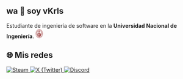 ## wa 👻 soy **vKrls**

Estudiante de ingeniería de software en la **Universidad Nacional de Ingeniería**. <img src="uni-logo.png" alt="UNI" width="20"/>

## 🌐 Mis redes

<p align="left">
  <a href="https://steamcommunity.com/id/TU_USUARIO" target="_blank">
    <img src="https://cdn.jsdelivr.net/gh/simple-icons/simple-icons/icons/steam.svg" alt="Steam" width="40"/>
  </a>
  <a href="https://twitter.com/TU_USUARIO" target="_blank">
    <img src="https://cdn.jsdelivr.net/gh/simple-icons/simple-icons/icons/x.svg" alt="X (Twitter)" width="40"/>
  </a>
  <a href="https://discordapp.com/users/TU_ID" target="_blank">
    <img src="https://cdn.jsdelivr.net/gh/simple-icons/simple-icons/icons/discord.svg" alt="Discord" width="40"/>
  </a>
</p>

<!--
**vKrls/vKrls** is a ✨ _special_ ✨ repository because its `README.md` (this file) appears on your GitHub profile.

Here are some ideas to get you started:

- 🔭 I’m currently working on ...
- 🌱 I’m currently learning ...
- 👯 I’m looking to collaborate on ...
- 🤔 I’m looking for help with ...
- 💬 Ask me about ...
- 📫 How to reach me: ...
- 😄 Pronouns: ...
- ⚡ Fun fact: ...
-->
